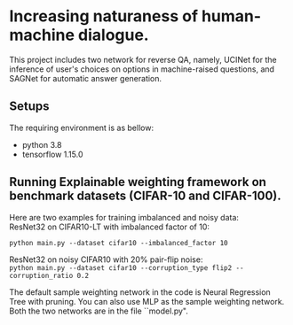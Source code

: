 # Increasing naturaness of human-machine dialogue.
 
This project includes two network for reverse QA, namely, UCINet for the inference of  user's choices on options in machine-raised questions, and SAGNet for automatic answer generation.<br>

Setups
-------  
The requiring environment is as bellow:<br>
* python 3.8<br>
* tensorflow 1.15.0<br>

Running Explainable weighting framework on benchmark datasets (CIFAR-10 and CIFAR-100).
-------  
Here are two examples for training imbalanced and noisy data:<br>
ResNet32 on CIFAR10-LT with imbalanced factor of 10:<br>

`python main.py --dataset cifar10 --imbalanced_factor 10`

ResNet32 on noisy CIFAR10 with 20\% pair-flip noise:<br>
`python main.py --dataset cifar10 --corruption_type flip2 --corruption_ratio 0.2`

The default sample weighting network in the code is Neural Regression Tree with pruning. You can also use MLP as the sample weighting network. Both the two networks are in the file ``model.py".
